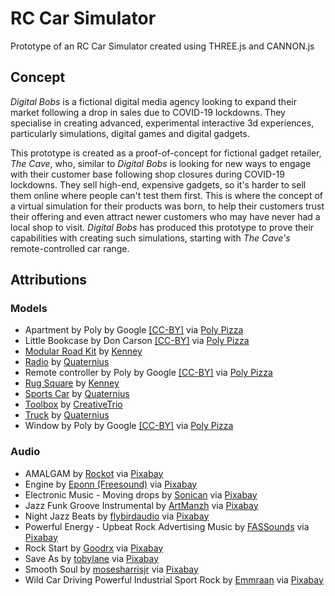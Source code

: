 # RC Car Simulator
Prototype of an RC Car Simulator created using THREE.js and CANNON.js 

## Concept
_Digital Bobs_ is a fictional digital media agency looking to expand their market following a drop in sales due to COVID-19 lockdowns. They specialise in creating advanced, experimental interactive 3d experiences, particularly simulations, digital games and digital gadgets.

This prototype is created as a proof-of-concept for fictional gadget retailer, _The Cave_, who, similar to _Digital Bobs_ is looking for new ways to engage with their customer base following shop closures during COVID-19 lockdowns. They sell high-end, expensive gadgets, so it's harder to sell them online where people can't test them first. This is where the concept of a virtual simulation for their products was born, to help their customers trust their offering and even attract newer customers who may have never had a local shop to visit. _Digital Bobs_ has produced this prototype to prove their capabilities with creating such simulations, starting with _The Cave's_ remote-controlled car range.

## Attributions

### Models
- Apartment by Poly by Google [[CC-BY]](https://creativecommons.org/licenses/by/3.0/) via [Poly Pizza](https://poly.pizza/m/6mCTiUUOWQW)
- Little Bookcase by Don Carson [[CC-BY]](https://creativecommons.org/licenses/by/3.0/) via [Poly Pizza](https://poly.pizza/m/74tXfxoDB9b)
- [Modular Road Kit](https://poly.pizza/m/YClppstaHV) by [Kenney](https://poly.pizza/u/Kenney)
- [Radio](https://poly.pizza/m/TPqvwkyWdV) by [Quaternius](https://poly.pizza/u/Quaternius)
- Remote controller by Poly by Google [[CC-BY]](https://creativecommons.org/licenses/by/3.0/) via [Poly Pizza](https://poly.pizza/m/aZ_jCqwgA18)
- [Rug Square](https://poly.pizza/m/FiyXx0J6VB) by [Kenney](https://poly.pizza/u/Kenney)
- [Sports Car](https://poly.pizza/m/OyqKvX9xNh) by [Quaternius](https://poly.pizza/u/Quaternius)
- [Toolbox](https://poly.pizza/m/3ImQcIK0Gp) by [CreativeTrio](https://poly.pizza/u/CreativeTrio)
- [Truck](https://poly.pizza/m/cXw6oiFtZ8) by [Quaternius](https://poly.pizza/u/Quaternius)
- Window by Poly by Google [[CC-BY]](https://creativecommons.org/licenses/by/3.0/) via [Poly Pizza](https://poly.pizza/m/98ZJrd80Q1V)

### Audio
- AMALGAM by [Rockot](https://pixabay.com/users/rockot-1947599/) via [Pixabay](https://pixabay.com/music/future-bass-amalgam-217007/)
- Engine by [Eponn (Freesound)](https://pixabay.com/users/freesound_community-46691455/) via [Pixabay](https://pixabay.com/sound-effects/engine-47745/)
- Electronic Music - Moving drops by [Sonican](https://pixabay.com/users/sonican-38947841/) via [Pixabay](https://pixabay.com/music/beats-electronic-music-moving-drops-265082/)
- Jazz Funk Groove Instrumental by [ArtManzh](https://pixabay.com/users/artmanzh-3855363/) via [Pixabay](https://pixabay.com/music/smooth-jazz-jazz-funk-groove-instrumental-222618/)
- Night Jazz Beats by [flybirdaudio](https://pixabay.com/users/flybirdaudio-24094011/) via [Pixabay](https://pixabay.com/music/smooth-jazz-night-jazz-beats-10039/)
- Powerful Energy - Upbeat Rock Advertising Music by [FASSounds](https://pixabay.com/users/fassounds-3433550/) via [Pixabay](https://pixabay.com/music/rock-powerful-energy-upbeat-rock-advertising-music-245728/)
- Rock Start by [Goodrx](https://pixabay.com/users/goodrx-46077013/) via [Pixabay](https://pixabay.com/music/rock-rock-star-251632/)
- Save As by [tobylane](https://pixabay.com/users/tobylane-15168815/) via [Pixabay](https://pixabay.com/music/beats-save-as-115826/)
- Smooth Soul by [mosesharrisjr](https://pixabay.com/users/mosesharrisjr-44001257/) via [Pixabay](https://pixabay.com/music/beats-smooth-soul-217868/)
- Wild Car Driving Powerful Industrial Sport Rock by [Emmraan](https://pixabay.com/users/emmraan-24732583/) via [Pixabay](https://pixabay.com/music/rock-wild-car-driving-powerful-industrial-sport-rock-282915/)
